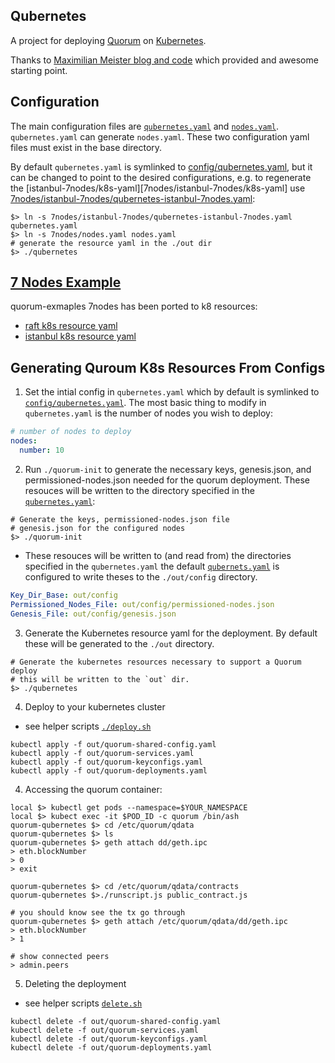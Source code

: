 ## Qubernetes

A project for deploying [Quorum](https://github.com/jpmorganchase/quorum) on [Kubernetes](https://github.com/kubernetes/kubernetes).

Thanks to [Maximilian Meister blog and code](https://medium.com/@cryptoctl) which provided and awesome starting point.

## Configuration 
The main configuration files are [`qubernetes.yaml`](config/qubernetes.yaml) and [`nodes.yaml`](nodes.yaml). 
`qubernetes.yaml` can generate `nodes.yaml`. These two configuration yaml files must exist in the base directory.

By default `qubernetes.yaml` is symlinked to [config/qubernetes.yaml](config/qubernetes.yaml), but it can be changed
to point to the desired configurations, e.g. to regenerate the [istanbul-7nodes/k8s-yaml][7nodes/istanbul-7nodes/k8s-yaml] 
use [7nodes/istanbul-7nodes/qubernetes-istanbul-7nodes.yaml](7nodes/istanbul-7nodes/qubernetes-istanbul-7nodes.yaml): 
```
$> ln -s 7nodes/istanbul-7nodes/qubernetes-istanbul-7nodes.yaml qubernetes.yaml
$> ln -s 7nodes/nodes.yaml nodes.yaml
# generate the resource yaml in the ./out dir
$> ./qubernetes
```

## [7 Nodes Example](https://github.com/jpmorganchase/quorum-examples/tree/master/examples/7nodes)
quorum-exmaples 7nodes has been ported to k8 resources:

* [raft k8s resource yaml](7nodes/raft-7nodes/k8s-yaml)
* [istanbul k8s resource yaml](7nodes/istanbul-7nodes/k8s-yaml)

## Generating Quroum K8s Resources From Configs 

1. Set the intial config in `qubernetes.yaml` which by default is symlinked to [`config/qubernetes.yaml`](config/qubernetes.yaml).
The most basic thing to modify in `qubernetes.yaml` is the number of nodes you wish to deploy: 
```yaml
# number of nodes to deploy
nodes:
  number: 10
```

2. Run `./quorum-init` to generate the necessary keys, genesis.json, and permissioned-nodes.json needed for the quorum deployment. 
These resouces will be written to the directory specified in the [`qubernetes.yaml`](qubernetes.yaml):
```
# Generate the keys, permissioned-nodes.json file
# genesis.json for the configured nodes
$> ./quorum-init
```
* These resouces will be written to (and read from) the directories specified in the `qubernetes.yaml` the default [`qubernets.yaml`](config/qubernetes.yaml)
is configured to write theses to the `./out/config` directory.
```yaml
Key_Dir_Base: out/config 
Permissioned_Nodes_File: out/config/permissioned-nodes.json
Genesis_File: out/config/genesis.json
```

3. Generate the Kubernetes resource yaml for the deployment. By default these will be generated to the `./out` directory.

```
# Generate the kubernetes resources necessary to support a Quorum deploy
# this will be written to the `out` dir.
$> ./qubernetes

```
4. Deploy to your kubernetes cluster

* see helper scripts [`./deploy.sh`](deploy.sh)

```
kubectl apply -f out/quorum-shared-config.yaml
kubectl apply -f out/quorum-services.yaml
kubectl apply -f out/quorum-keyconfigs.yaml
kubectl apply -f out/quorum-deployments.yaml
```


4. Accessing the quorum container: 

```
local $> kubectl get pods --namespace=$YOUR_NAMESPACE 
local $> kubect exec -it $POD_ID -c quorum /bin/ash
quorum-qubernetes $> cd /etc/quorum/qdata
quorum-qubernetes $> ls 
quorum-qubernetes $> geth attach dd/geth.ipc 
> eth.blockNumber
> 0
> exit

quorum-qubernetes $> cd /etc/quorum/qdata/contracts
quorum-qubernetes $>./runscript.js public_contract.js 

# you should know see the tx go through
quorum-qubernetes $> geth attach /etc/quorum/qdata/dd/geth.ipc 
> eth.blockNumber
> 1 

# show connected peers
> admin.peers 

```


5. Deleting the deployment 

* see helper scripts [`delete.sh`](delete.sh)

```
kubectl delete -f out/quorum-shared-config.yaml
kubectl delete -f out/quorum-services.yaml
kubectl delete -f out/quorum-keyconfigs.yaml
kubectl delete -f out/quorum-deployments.yaml
```
